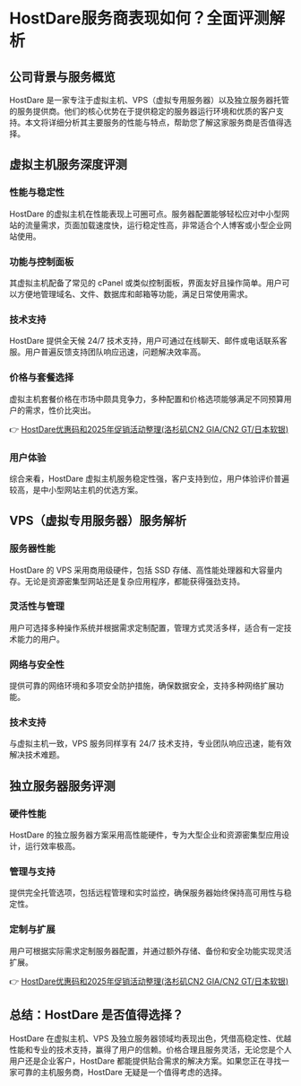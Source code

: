 # HostDare服务商表现如何？全面评测解析

## 公司背景与服务概览  
HostDare 是一家专注于虚拟主机、VPS（虚拟专用服务器）以及独立服务器托管的服务提供商。他们的核心优势在于提供稳定的服务器运行环境和优质的客户支持。本文将详细分析其主要服务的性能与特点，帮助您了解这家服务商是否值得选择。

## 虚拟主机服务深度评测  
### 性能与稳定性  
HostDare 的虚拟主机在性能表现上可圈可点。服务器配置能够轻松应对中小型网站的流量需求，页面加载速度快，运行稳定性高，非常适合个人博客或小型企业网站使用。  

### 功能与控制面板  
其虚拟主机配备了常见的 cPanel 或类似控制面板，界面友好且操作简单。用户可以方便地管理域名、文件、数据库和邮箱等功能，满足日常使用需求。  

### 技术支持  
HostDare 提供全天候 24/7 技术支持，用户可通过在线聊天、邮件或电话联系客服。用户普遍反馈支持团队响应迅速，问题解决效率高。  

### 价格与套餐选择  
虚拟主机套餐价格在市场中颇具竞争力，多种配置和价格选项能够满足不同预算用户的需求，性价比突出。  

👉 [HostDare优惠码和2025年促销活动整理(洛杉矶CN2 GIA/CN2 GT/日本软银)](https://bit.ly/hostdare)  

### 用户体验  
综合来看，HostDare 虚拟主机服务稳定性强，客户支持到位，用户体验评价普遍较高，是中小型网站主机的优选方案。  

## VPS（虚拟专用服务器）服务解析  
### 服务器性能  
HostDare 的 VPS 采用商用级硬件，包括 SSD 存储、高性能处理器和大容量内存。无论是资源密集型网站还是复杂应用程序，都能获得强劲支持。  

### 灵活性与管理  
用户可选择多种操作系统并根据需求定制配置，管理方式灵活多样，适合有一定技术能力的用户。  

### 网络与安全性  
提供可靠的网络环境和多项安全防护措施，确保数据安全，支持多种网络扩展功能。  

### 技术支持  
与虚拟主机一致，VPS 服务同样享有 24/7 技术支持，专业团队响应迅速，能有效解决技术难题。  

## 独立服务器服务评测  
### 硬件性能  
HostDare 的独立服务器方案采用高性能硬件，专为大型企业和资源密集型应用设计，运行效率极高。  

### 管理与支持  
提供完全托管选项，包括远程管理和实时监控，确保服务器始终保持高可用性与稳定性。  

### 定制与扩展  
用户可根据实际需求定制服务器配置，并通过额外存储、备份和安全功能实现灵活扩展。  

👉 [HostDare优惠码和2025年促销活动整理(洛杉矶CN2 GIA/CN2 GT/日本软银)](https://bit.ly/hostdare)  

## 总结：HostDare 是否值得选择？  
HostDare 在虚拟主机、VPS 及独立服务器领域均表现出色，凭借高稳定性、优越性能和专业的技术支持，赢得了用户的信赖。价格合理且服务灵活，无论您是个人用户还是企业客户，HostDare 都能提供贴合需求的解决方案。如果您正在寻找一家可靠的主机服务商，HostDare 无疑是一个值得考虑的选择。